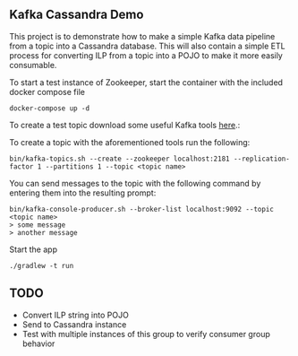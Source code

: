 Kafka Cassandra Demo
-----------------------------
This project is to demonstrate how to make a simple Kafka data pipeline from a topic into a Cassandra database. This will also contain a simple ETL process for converting ILP from a topic into a POJO to make it more easily consumable. 

To start a test instance of Zookeeper, start the container with the included docker compose file
```
docker-compose up -d
```

To create a test topic download some useful Kafka tools [here](https://www.apache.org/dyn/closer.cgi?path=/kafka/2.0.0/kafka_2.11-2.0.0.tgz).: 

To create a topic with the aforementioned tools run the following:
```
bin/kafka-topics.sh --create --zookeeper localhost:2181 --replication-factor 1 --partitions 1 --topic <topic name>
```

You can send messages to the topic with the following command by entering them into the resulting prompt:
```
bin/kafka-console-producer.sh --broker-list localhost:9092 --topic <topic name>
> some message
> another message
```

Start the app
```
./gradlew -t run
```

## TODO
- Convert ILP string into POJO
- Send to Cassandra instance
- Test with multiple instances of this group to verify consumer group behavior


